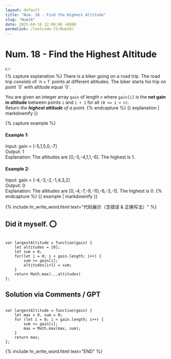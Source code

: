 ```yaml
---
layout: default
title: "Num. 18 - Find the Highest Altitude"
slug: "Num18"
date: 2025-04-16 12:00:00 +0800
permalink: /leetcode-75/Num18/
---
```


# Num. 18 - Find the Highest Altitude

<aside class="asideDiv">
    <div>👉</div>
    <div>
        <main>
            {% capture explanation %}
There is a biker going on a road trip. The road trip consists of `n + 1` points at different altitudes. The biker starts his trip on point `0` with altitude equal `0`.

You are given an integer array `gain` of length `n` where `gain[i]` is the **net gain in altitude** between points `i` and `i + 1` for all `(0 <= i < n)`. Return *the **highest altitude** of a point.*
            {% endcapture %}
            {{ explanation | markdownify }}
        </main>
        <main>
            {% capture example %}
#### Example 1:
Input: gain = [-5,1,5,0,-7]  
Output: 1  
Explanation: The altitudes are [0,-5,-4,1,1,-6]. The highest is 1.
#### Example 2:
Input: gain = [-4,-3,-2,-1,4,3,2]  
Output: 0  
Explanation: The altitudes are [0,-4,-7,-9,-10,-6,-3,-1]. The highest is 0.
            {% endcapture %}
            {{ example | markdownify }}
        </main>
    </div>
</aside>

{% include hr_write_word.html text="代码展示（含错误 & 正确写法）" %}

## **Did it myself.** &#x2B55;
<pre><code class="language-js">
var largestAltitude = function(gain) {
    let altitudes = [0];
    let sum = 0;
    for(let i = 0; i < gain.length; i++) {
        sum += gain[i];
        altitudes[i+1] = sum;
    }
    return Math.max(...altitudes)
};
</code></pre>

## **Solution via Comments / GPT**
<pre><code class="language-js">
var largestAltitude = function(gain) {
    let max = 0, sum = 0;
    for (let i = 0; i < gain.length; i++) {
        sum += gain[i];
        max = Math.max(max, sum);
    }
    return max;
};
</code></pre>


{% include hr_write_word.html text="END" %}